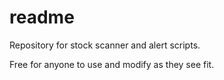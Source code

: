# readme

Repository for stock scanner and alert scripts.

Free for anyone to use and modify as they see fit.

